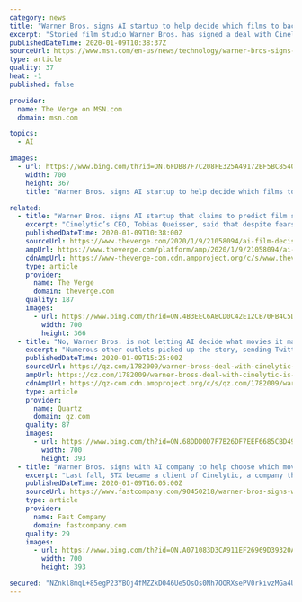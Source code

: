 ```yaml
---
category: news
title: "Warner Bros. signs AI startup to help decide which films to back"
excerpt: "Storied film studio Warner Bros. has signed a deal with Cinelytic, an LA startup that uses machine learning to predict film success. The studio will use Cinelytic’s algorithms “to guide decision-making at the greenlight stage,"
publishedDateTime: 2020-01-09T10:38:37Z
sourceUrl: https://www.msn.com/en-us/news/technology/warner-bros-signs-ai-startup-to-help-decide-which-films-to-back/ar-BBYMcgv
type: article
quality: 37
heat: -1
published: false

provider:
  name: The Verge on MSN.com
  domain: msn.com

topics:
  - AI

images:
  - url: https://www.bing.com/th?id=ON.6FDB87F7C208FE325A49172BF5BC8540
    width: 700
    height: 367
    title: "Warner Bros. signs AI startup to help decide which films to back"

related:
  - title: "Warner Bros. signs AI startup that claims to predict film success"
    excerpt: "Cinelytic’s CEO, Tobias Queisser, said that despite fears about AI, the technology is primarily additive. “Artificial intelligence sounds scary. But right now, an AI cannot make any creative decisions,” Queisser told THR. “What it is good at is crunching numbers and breaking down huge data sets and showing patterns that would not be ..."
    publishedDateTime: 2020-01-09T10:38:00Z
    sourceUrl: https://www.theverge.com/2020/1/9/21058094/ai-film-decision-making-warner-bros-signs-cinelytic
    ampUrl: https://www.theverge.com/platform/amp/2020/1/9/21058094/ai-film-decision-making-warner-bros-signs-cinelytic
    cdnAmpUrl: https://www-theverge-com.cdn.ampproject.org/c/s/www.theverge.com/platform/amp/2020/1/9/21058094/ai-film-decision-making-warner-bros-signs-cinelytic
    type: article
    provider:
      name: The Verge
      domain: theverge.com
    quality: 187
    images:
      - url: https://www.bing.com/th?id=ON.4B3EEC6ABCD0C42E12CB70FB4C5DD0A0
        width: 700
        height: 366
  - title: "No, Warner Bros. is not letting AI decide what movies it makes"
    excerpt: "Numerous other outlets picked up the story, sending Twitter and Reddit users into a tizzy as film fans began panicking that AI—and not humans—will soon decide whether or not certain films get made. The truth is not quite so dire, but it does highlight the growing relationship between technology and Hollywood. Cinelytic, an analytics and ..."
    publishedDateTime: 2020-01-09T15:25:00Z
    sourceUrl: https://qz.com/1782009/warner-bross-deal-with-cinelytic-is-not-the-end-of-moviemaking/
    ampUrl: https://qz.com/1782009/warner-bross-deal-with-cinelytic-is-not-the-end-of-moviemaking/amp/
    cdnAmpUrl: https://qz-com.cdn.ampproject.org/c/s/qz.com/1782009/warner-bross-deal-with-cinelytic-is-not-the-end-of-moviemaking/amp/
    type: article
    provider:
      name: Quartz
      domain: qz.com
    quality: 87
    images:
      - url: https://www.bing.com/th?id=ON.68DDD0D7F7B26DF7EEF6685CBD4949D5
        width: 700
        height: 393
  - title: "Warner Bros. signs with AI company to help choose which movies to reboot (yes, really)"
    excerpt: "Last fall, STX became a client of Cinelytic, a company that offers AI for navigating decisions around prospective film projects. It’s a questionable move, but one that doesn’t seem out of line for a five-year-old film studio willing to try anything. What’s much more troubling is this week’s announcement that Warner Bros. has just ..."
    publishedDateTime: 2020-01-09T16:05:00Z
    sourceUrl: https://www.fastcompany.com/90450218/warner-bros-signs-with-ai-company-to-help-choose-which-movies-to-reboot-yes-really?partner=feedburner
    type: article
    provider:
      name: Fast Company
      domain: fastcompany.com
    quality: 29
    images:
      - url: https://www.bing.com/th?id=ON.A071083D3CA911EF26969D39320A10BD
        width: 700
        height: 393

secured: "NZnkl8mqL+85egP23YBOj4fMZZkD046Ue5OsOs0Nh7OORXsePV0rkivzMGa4UAWivAh7KrpcWOAHKR4XizRnriRF3XhcitPetSy7mYKFB4QJjhyyZNuN9PBtiildPZ8eEmAoZ5qLFmHFYEY/9vghrzkiCaU6ehMgu/uFFZy42bKlAX8PqSH4v98nVYWD+IYVgxwnweeN+eGG2GP+EDBhJnkQ2Jnnf9Rk+RMUtG5nAVbUXwiwYeiC7+qRVUh9+/nu+2HSHsFFOmuVc0Rh6EMC8Q==;5mo0clmYBvOyKV/hSLoABw=="
---
```



